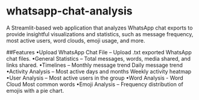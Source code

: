 # whatsapp-chat-analysis
A Streamlit-based web application that analyzes WhatsApp chat exports to provide insightful visualizations and statistics, such as message frequency, most active users, word clouds, emoji usage, and more.

##Features
•Upload WhatsApp Chat File – Upload .txt exported WhatsApp chat files.
•General Statistics – Total messages, words, media shared, and links shared.
•Timelines –
     Monthly message trend
     Daily message trend
•Activity Analysis –
     Most active days and months
     Weekly activity heatmap
•User Analysis –
     Most active users in the group
•Word Analysis -
    Word Cloud
    Most common words
•Emoji Analysis – Frequency distribution of emojis with a pie chart.





